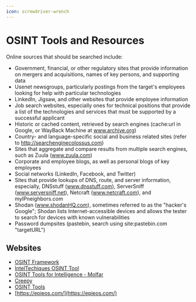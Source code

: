 ```yaml
---
icon: screwdriver-wrench
---
```


# OSINT Tools and Resources

Online sources that should be searched include:

* Government, financial, or other regulatory sites that provide information on mergers and acquisitions, names of key persons, and supporting data
* Usenet newsgroups, particularly postings from the target's employees looking for help with particular technologies
* LinkedIn, Jigsaw, and other websites that provide employee information
* Job search websites, especially ones for technical positions that provide a list of the technologies and services that must be supported by a successful applicant
* Historic or cached content, retrieved by search engines (cache:url in Google, or WayBack Machine at www.archive.org)
* Country- and language-specific social and business related sites (refer to http://searchenginecolossus.com)
* Sites that aggregate and compare results from multiple search engines, such as Zuula (www.zuula.com)
* Corporate and employee blogs, as well as personal blogs of key employees
* Social networks (LinkedIn, Facebook, and Twitter)
* Sites that provide lookups of DNS, route, and server information, especially, DNSstuff (www.dnsstuff.com), ServerSniff (www.serversniff.net), Netcraft (www.netcraft.com), and myIPneighbors.com
* Shodan (www.shodanHQ.com), sometimes referred to as the "hacker's Google"; Shodan lists Internet-accessible devices and allows the tester to search for devices with known vulnerabilities
* Password dumpsites (pastebin, search using site:pastebin.com "targetURL")



## Websites

* [OSINT Framework](https://osintframework.com/)
* [IntelTechiques OSINT Tool](https://inteltechniques.com/tools/index.html)
* [OSINT Tools for Intelligence - Molfar](https://molfar.com/en/useful-apps)
* [Creepy](https://www.geocreepy.com/)
* [OSINT Tools](https://securitytrails.com/blog/osint-tools)
* [https://epieos.com/](https://epieos.com/)


